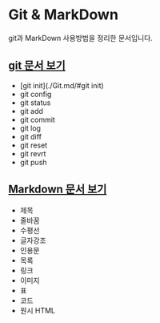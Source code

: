 # Git & MarkDown
git과 MarkDown 사용방법을 정리한 문서입니다.
## [git 문서 보기](./Git.md)
- [git init](./Git.md/#git init)
- git config
- git status
- git add
- git commit
- git log
- git diff
- git reset
- git revrt
- git push
## [Markdown 문서 보기](./MarkDown.md)
- 제목
- 줄바꿈
- 수평선
- 글자강조
- 인용문
- 목록
- 링크
- 이미지
- 표
- 코드
- 원시 HTML
